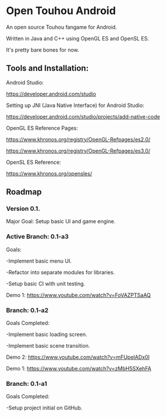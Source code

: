 # Open Touhou Android

An open source Touhou fangame for Android.

Written in Java and C++ using OpenGL ES and OpenSL ES.

It's pretty bare bones for now.

## Tools and Installation:

Android Studio: 

https://developer.android.com/studio

Setting up JNI (Java Native Interface) for Android Studio: 

https://developer.android.com/studio/projects/add-native-code

OpenGL ES Reference Pages:

https://www.khronos.org/registry/OpenGL-Refpages/es2.0/

https://www.khronos.org/registry/OpenGL-Refpages/es3.0/

OpenSL ES Reference:

https://www.khronos.org/opensles/

## Roadmap

### Version 0.1.

Major Goal: Setup basic UI and game engine.

### Active Branch: 0.1-a3

Goals: 

-Implement basic menu UI.

-Refactor into separate modules for libraries.

-Setup basic CI with unit testing.

Demo 1: https://www.youtube.com/watch?v=FoVAZPTSaAQ

### Branch: 0.1-a2

Goals Completed: 

-Implement basic loading screen.

-Implement basic scene transition.

Demo 2: https://www.youtube.com/watch?v=mFUpeIADx0I

Demo 1: https://www.youtube.com/watch?v=zMbH5SXehFA

### Branch: 0.1-a1

Goals Completed: 

-Setup project initial on GitHub.
